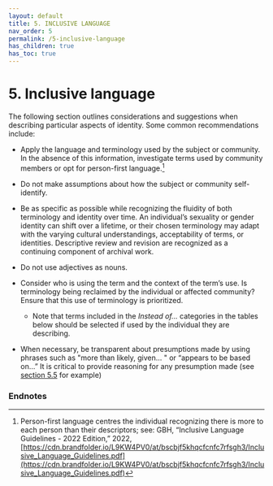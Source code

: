 ```yaml
---
layout: default
title: 5. INCLUSIVE LANGUAGE
nav_order: 5
permalink: /5-inclusive-language
has_children: true
has_toc: true
---
```


# 5. Inclusive language 

The following section outlines considerations and suggestions when describing particular aspects of identity. Some common recommendations include:

* Apply the language and terminology used by the subject or community. In the absence of this information, investigate terms used by community members or opt for person-first language.[^15]

* Do not make assumptions about how the subject or community self-identify.

* Be as specific as possible while recognizing the fluidity of both terminology and identity over time. An individual’s sexuality or gender identity can shift over a lifetime, or their chosen terminology may adapt with the varying cultural understandings, acceptability of terms, or identities. Descriptive review and revision are recognized as a continuing component of archival work.

* Do not use adjectives as nouns.

* Consider who is using the term and the context of the term’s use. Is terminology being reclaimed by the individual or affected community? Ensure that this use of terminology is prioritized.
    
  * Note that terms included in the *Instead of...* categories in the tables below should be selected if used by the individual they are describing.

* When necessary, be transparent about presumptions made by using phrases such as "more than likely, given… " or “appears to be based on…” It is critical to provide reasoning for any presumption made (see [section 5.5](/UTARMS-style-guide/5-inclusive-language/migration-and-geographic-terms) for example)

### Endnotes

[^15]: Person-first language centres the individual recognizing there is more to each person than their descriptors; see: GBH, “Inclusive Language Guidelines - 2022 Edition,” 2022, [https://cdn.brandfolder.io/L9KW4PV0/at/bscbjf5khqcfcnfc7rfsgh3/Inclusive_Language_Guidelines.pdf](https://cdn.brandfolder.io/L9KW4PV0/at/bscbjf5khqcfcnfc7rfsgh3/Inclusive_Language_Guidelines.pdf)
